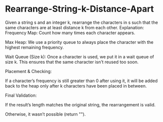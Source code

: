# Rearrange-String-k-Distance-Apart
Given a string s and an integer k, rearrange the characters in s such that the same characters are at least distance k from each other.
Explanation:
Frequency Map: Count how many times each character appears.

Max Heap: We use a priority queue to always place the character with the highest remaining frequency.

Wait Queue (Size k): Once a character is used, we put it in a wait queue of size k. This ensures that the same character isn't reused too soon.

Placement & Checking:

If a character’s frequency is still greater than 0 after using it, it will be added back to the heap only after k characters have been placed in between.

Final Validation:

If the result’s length matches the original string, the rearrangement is valid.

Otherwise, it wasn’t possible (return "").
